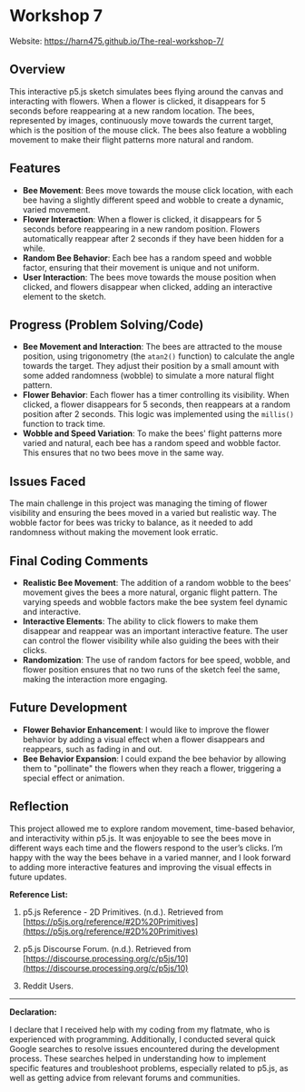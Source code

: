 # Workshop 7
Website: https://harn475.github.io/The-real-workshop-7/
## Overview

This interactive p5.js sketch simulates bees flying around the canvas and interacting with flowers. When a flower is clicked, it disappears for 5 seconds before reappearing at a new random location. The bees, represented by images, continuously move towards the current target, which is the position of the mouse click. The bees also feature a wobbling movement to make their flight patterns more natural and random.

## Features

- **Bee Movement**: Bees move towards the mouse click location, with each bee having a slightly different speed and wobble to create a dynamic, varied movement.
- **Flower Interaction**: When a flower is clicked, it disappears for 5 seconds before reappearing in a new random position. Flowers automatically reappear after 2 seconds if they have been hidden for a while.
- **Random Bee Behavior**: Each bee has a random speed and wobble factor, ensuring that their movement is unique and not uniform.
- **User Interaction**: The bees move towards the mouse position when clicked, and flowers disappear when clicked, adding an interactive element to the sketch.

## Progress (Problem Solving/Code)

- **Bee Movement and Interaction**: The bees are attracted to the mouse position, using trigonometry (the `atan2()` function) to calculate the angle towards the target. They adjust their position by a small amount with some added randomness (wobble) to simulate a more natural flight pattern.
- **Flower Behavior**: Each flower has a timer controlling its visibility. When clicked, a flower disappears for 5 seconds, then reappears at a random position after 2 seconds. This logic was implemented using the `millis()` function to track time.
- **Wobble and Speed Variation**: To make the bees' flight patterns more varied and natural, each bee has a random speed and wobble factor. This ensures that no two bees move in the same way.

## Issues Faced

The main challenge in this project was managing the timing of flower visibility and ensuring the bees moved in a varied but realistic way. The wobble factor for bees was tricky to balance, as it needed to add randomness without making the movement look erratic.

## Final Coding Comments

- **Realistic Bee Movement**: The addition of a random wobble to the bees’ movement gives the bees a more natural, organic flight pattern. The varying speeds and wobble factors make the bee system feel dynamic and interactive.
- **Interactive Elements**: The ability to click flowers to make them disappear and reappear was an important interactive feature. The user can control the flower visibility while also guiding the bees with their clicks.
- **Randomization**: The use of random factors for bee speed, wobble, and flower position ensures that no two runs of the sketch feel the same, making the interaction more engaging.

## Future Development

- **Flower Behavior Enhancement**: I would like to improve the flower behavior by adding a visual effect when a flower disappears and reappears, such as fading in and out.
- **Bee Behavior Expansion**: I could expand the bee behavior by allowing them to "pollinate" the flowers when they reach a flower, triggering a special effect or animation.

## Reflection

This project allowed me to explore random movement, time-based behavior, and interactivity within p5.js. It was enjoyable to see the bees move in different ways each time and the flowers respond to the user’s clicks. I’m happy with the way the bees behave in a varied manner, and I look forward to adding more interactive features and improving the visual effects in future updates.


**Reference List:**

1. p5.js Reference - 2D Primitives. (n.d.). Retrieved from [https://p5js.org/reference/#2D%20Primitives](https://p5js.org/reference/#2D%20Primitives)
   
2. p5.js Discourse Forum. (n.d.). Retrieved from [https://discourse.processing.org/c/p5js/10](https://discourse.processing.org/c/p5js/10)
   
3. Reddit Users.

---

**Declaration:**

I declare that I received help with my coding from my flatmate, who is experienced with programming. Additionally, I conducted several quick Google searches to resolve issues encountered during the development process. These searches helped in understanding how to implement specific features and troubleshoot problems, especially related to p5.js, as well as getting advice from relevant forums and communities.

